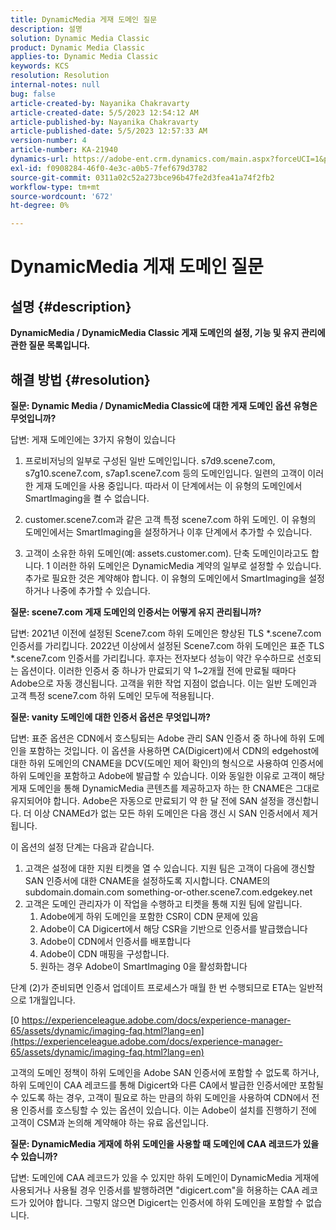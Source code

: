 ```yaml
---
title: DynamicMedia 게재 도메인 질문
description: 설명
solution: Dynamic Media Classic
product: Dynamic Media Classic
applies-to: Dynamic Media Classic
keywords: KCS
resolution: Resolution
internal-notes: null
bug: false
article-created-by: Nayanika Chakravarty
article-created-date: 5/5/2023 12:54:12 AM
article-published-by: Nayanika Chakravarty
article-published-date: 5/5/2023 12:57:33 AM
version-number: 4
article-number: KA-21940
dynamics-url: https://adobe-ent.crm.dynamics.com/main.aspx?forceUCI=1&pagetype=entityrecord&etn=knowledgearticle&id=c4944056-dfea-ed11-a7c6-6045bd006704
exl-id: f0908284-46f0-4e3c-a0b5-7fef679d3782
source-git-commit: 0311a02c52a273bce96b47fe2d3fea41a74f2fb2
workflow-type: tm+mt
source-wordcount: '672'
ht-degree: 0%

---
```


# DynamicMedia 게재 도메인 질문

## 설명 {#description}


<b>DynamicMedia / DynamicMedia Classic 게재 도메인의 설정, 기능 및 유지 관리에 관한 질문 목록입니다.</b>


## 해결 방법 {#resolution}


<b>질문: Dynamic Media / DynamicMedia Classic에 대한 게재 도메인 옵션 유형은 무엇입니까?</b>

답변: 게재 도메인에는 3가지 유형이 있습니다

1) 프로비저닝의 일부로 구성된 일반 도메인입니다. s7d9.scene7.com, s7g10.scene7.com, s7ap1.scene7.com 등의 도메인입니다.
일련의 고객이 이러한 게재 도메인을 사용 중입니다. 따라서 이 단계에서는 이 유형의 도메인에서 SmartImaging을 켤 수 없습니다.

2) customer.scene7.com과 같은 고객 특정 scene7.com 하위 도메인. 이 유형의 도메인에서는 SmartImaging을 설정하거나 이후 단계에서 추가할 수 있습니다.

3) 고객이 소유한 하위 도메인(예: assets.customer.com). 단축 도메인이라고도 합니다. 1 이러한 하위 도메인은 DynamicMedia 계약의 일부로 설정할 수 있습니다. 추가로 필요한 것은 계약해야 합니다. 이 유형의 도메인에서 SmartImaging을 설정하거나 나중에 추가할 수 있습니다.

<b>질문: scene7.com 게재 도메인의 인증서는 어떻게 유지 관리됩니까?</b>

답변: 2021년 이전에 설정된 Scene7.com 하위 도메인은 향상된 TLS \*.scene7.com 인증서를 가리킵니다. 2022년 이상에서 설정된 Scene7.com 하위 도메인은 표준 TLS \*.scene7.com 인증서를 가리킵니다. 후자는 전자보다 성능이 약간 우수하므로 선호되는 옵션이다. 이러한 인증서 중 하나가 만료되기 약 1~2개월 전에 만료될 때마다 Adobe으로 자동 갱신됩니다. 고객을 위한 작업 지점이 없습니다. 이는 일반 도메인과 고객 특정 scene7.com 하위 도메인 모두에 적용됩니다.

<b>질문: vanity 도메인에 대한 인증서 옵션은 무엇입니까?</b>

답변: 표준 옵션은 CDN에서 호스팅되는 Adobe 관리 SAN 인증서 중 하나에 하위 도메인을 포함하는 것입니다. 이 옵션을 사용하면 CA(Digicert)에서 CDN의 edgehost에 대한 하위 도메인의 CNAME을 DCV(도메인 제어 확인)의 형식으로 사용하여 인증서에 하위 도메인을 포함하고 Adobe에 발급할 수 있습니다. 이와 동일한 이유로 고객이 해당 게재 도메인을 통해 DynamicMedia 콘텐츠를 제공하고자 하는 한 CNAME은 그대로 유지되어야 합니다. Adobe은 자동으로 만료되기 약 한 달 전에 SAN 설정을 갱신합니다. 더 이상 CNAMEd가 없는 모든 하위 도메인은 다음 갱신 시 SAN 인증서에서 제거됩니다.

이 옵션의 설정 단계는 다음과 같습니다.

1. 고객은 설정에 대한 지원 티켓을 열 수 있습니다.    지원 팀은 고객이 다음에 갱신할 SAN 인증서에 대한 CNAME을 설정하도록 지시합니다.
CNAME의 subdomain.domain.com something-or-other.scene7.com.edgekey.net
2. 고객은 도메인 관리자가 이 작업을 수행하고 티켓을 통해 지원 팀에 알립니다.
   1. Adobe에게 하위 도메인을 포함한 CSR이 CDN 문제에 있음
   2. Adobe이 CA Digicert에서 해당 CSR을 기반으로 인증서를 발급했습니다
   3. Adobe이 CDN에서 인증서를 배포합니다
   4. Adobe이 CDN 매핑을 구성합니다.
   5. 원하는 경우 Adobe이 SmartImaging 0을 활성화합니다


단계 (2)가 준비되면 인증서 업데이트 프로세스가 매월 한 번 수행되므로 ETA는 일반적으로 1개월입니다.

[0 https://experienceleague.adobe.com/docs/experience-manager-65/assets/dynamic/imaging-faq.html?lang=en](https://experienceleague.adobe.com/docs/experience-manager-65/assets/dynamic/imaging-faq.html?lang=en)

고객의 도메인 정책이 하위 도메인을 Adobe SAN 인증서에 포함할 수 없도록 하거나, 하위 도메인이 CAA 레코드를 통해 Digicert와 다른 CA에서 발급한 인증서에만 포함될 수 있도록 하는 경우, 고객이 필요로 하는 만큼의 하위 도메인을 사용하여 CDN에서 전용 인증서를 호스팅할 수 있는 옵션이 있습니다. 이는 Adobe이 설치를 진행하기 전에 고객이 CSM과 논의해 계약해야 하는 유료 옵션입니다.

<b>질문: DynamicMedia 게재에 하위 도메인을 사용할 때 도메인에 CAA 레코드가 있을 수 있습니까?</b>

답변: 도메인에 CAA 레코드가 있을 수 있지만 하위 도메인이 DynamicMedia 게재에 사용되거나 사용될 경우 인증서를 발행하려면 &quot;digicert.com&quot;을 허용하는 CAA 레코드가 있어야 합니다. 그렇지 않으면 Digicert는 인증서에 하위 도메인을 포함할 수 없습니다.

